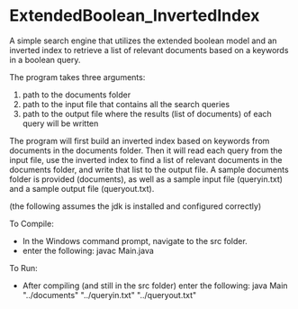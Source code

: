 # ExtendedBoolean_InvertedIndex
A simple search engine that utilizes the extended boolean model and an inverted index to retrieve a list of relevant documents based on a keywords in a boolean query.

The program takes three arguments:

1. path to the documents folder
2. path to the input file that contains all the search queries
3. path to the output file where the results (list of documents) of each query will be written

The program will first build an inverted index based on keywords from documents in the documents folder. Then it will read each query from the input file, use the inverted index to find a list of relevant documents in the documents folder, and write that list to the output file. A sample documents folder is provided (documents), as well as a sample input file (queryin.txt) and a sample output file (queryout.txt).

(the following assumes the jdk is installed and configured correctly)

To Compile:

- In the Windows command prompt, navigate to the src folder.
- enter the following: javac Main.java

To Run:

- After compiling (and still in the src folder) enter the following: java Main "../documents" "../queryin.txt" "../queryout.txt"